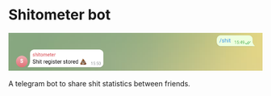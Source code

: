 # Shitometer bot

![Shitometer Screenshot](./screenshot.png)

A telegram bot to share shit statistics between friends.
